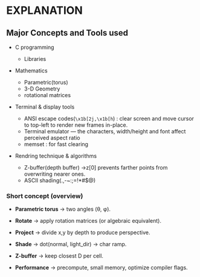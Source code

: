 # **EXPLANATION**
## Major Concepts and Tools used  

+ C programming
  + Libraries

+ Mathematics
  + Parametric(torus)
  + 3-D Geometry
  + rotational matrices

+ Terminal & display tools
  + ANSI escape codes(`\x1b[2j,\x1b[h`) : clear screen and move cursor to top-left to render new frames in-place.
  + Terminal emulator — the characters, width/height and font affect perceived aspect ratio
  + memset : for fast clearing
+ Rendring technique & algorithms
  + Z-buffer(depth buffer) ->z[0]  prevents farther points from overwriting nearer ones.
  + ASCII shading(.,-~:;=!*#$@)
### Short concept (overview)  

+ **Parametric torus** → two angles (θ, φ).

+ **Rotate** → apply rotation matrices (or algebraic equivalent).

+ **Project** → divide x,y by depth to produce perspective.

+ **Shade** → dot(normal, light_dir) → char ramp.

+ **Z-buffer** → keep closest D per cell.

+ **Performance** → precompute, small memory, optimize compiler flags.


  

